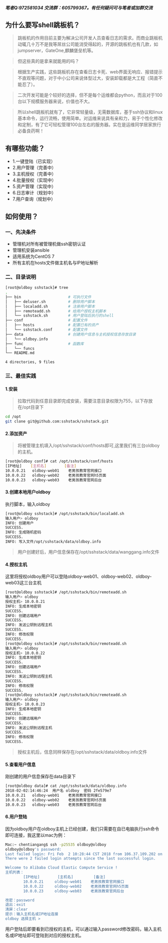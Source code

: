 ##### 笔者Q:972581034 交流群：605799367。有任何疑问可与笔者或加群交流

## 为什么要写shell跳板机？
> 跳板机的作用目前主要为解决公司开发人员查看日志的需求。而商业跳板机动辄几十万不是我等屌丝公司能消受得起的，开源的跳板机也有几款，如jumpserver，GateOne,麒麟堡垒机等。

> 但这些真的是拿来就能用的吗？

> 根据生产实践，这些跳板机存在查看日志卡死、web界面无响应、报错提示不直观等问题，对于中小公司来说体型过大，安装卸载都是大工程（简直不能忍了）。

> 二次开发可能是个较好的选择，但不是每个运维都会python，而且对于100台以下规模服务器来说，价值也不大。

> 所以shell跳板机就有了，它非常轻量级，无需数据库，基于ssh协议和linux基本命令，运行流畅，使用简单。对运维来说具有亲和力，易于个性化修改和定制，有了它可轻松管理100台左右的服务器。实在是运维同学居家旅行必备良药啊！


## 有哪些功能？
* 1.一键登陆（已实现）
* 2.用户管理（完善中）
* 3.主机授权（完善中）
* 4.批量授权（实现中）
* 5.资产管理（实现中）
* 6.日志审计（规划中）
* 7.用户查询（规划中）

## 如何使用？
### 一、先决条件
* 管理机对所有被管理机做ssh密钥认证
* 管理机安装ansible
* 适用系统为CentOS 7
* 所有主机在hosts文件做主机名与IP地址解析



### 二、目录说明
```sh
[root@oldboy sshstack]# tree
.
├── bin                     # 可执行文件
│   ├── deluser.sh          # 删除用户脚本
│   ├── localadd.sh         # 注册用户脚本
│   ├── remoteadd.sh        # 给用户授权主机脚本
│   └── sshstack.sh         # 用户登陆后执行的shell
├── conf                    # 配置文件
│   ├── hosts               # 配置已有的资产
│   └── sshstack.conf       # 配置文件
├── data                    # 创建用户信息与主机授权信息存放目录
│   └── oldboy.info        
├── func                    # 函数库
│   └── funcs
└── README.md

4 directories, 9 files
```

### 三、最佳实践
#### 1.安装
> 拉取代码到任意目录即完成安装，需要注意目录权限为755，以下存放在/opt目录下

```sh
cd /opt
git clone git@github.com:sshstack/sshstack.git
```

#### 2.添加资产
> 将被管理主机填入/opt/sshstack/conf/hosts即可,这里我们有三台oldboy的主机。
```sh
[root@oldboy conf]# cat /opt/sshstack/conf/hosts
[IP地址]    [主机名]        [备注]
10.0.0.21   oldboy-web01    老男孩教育官网接口
10.0.0.22   oldboy-web02    老男孩教育官网h5页面
10.0.0.23   oldboy-web03    老男孩教育官网后台
```

#### 3.创建本地用户oldboy
执行脚本，输入oldboy
```sh
[root@oldboy sshstack]# /opt/sshstack/bin/localadd.sh
输入用户> oldboy
INFO: 创建用户
SUCCESS.
INFO: 生成随机密码
SUCCESS.
INFO: 写入文件/opt/sshstack/data/oldboy.info
```
> 用户创建好后，用户信息保存在/opt/sshstack/data/wanggang.info文件


#### 4.授权主机
这里将授权oldboy用户可以登陆oldboy-web01、oldboy-web02、oldboy-web03这三台主机
```sh
[root@oldboy sshstack]# /opt/sshstack/bin/remoteadd.sh
输入用户> oldboy
授权主机> 10.0.0.21
INFO: 生成本地密钥
SUCCESS.
INFO: 创建远端用户
SUCCESS.
INFO: 发送公钥到远程主机
SUCCESS.
INFO: 修改权限
SUCCESS.
[root@oldboy sshstack]# /opt/sshstack/bin/remoteadd.sh
输入用户> oldboy
授权主机> 10.0.0.22
INFO: 生成本地密钥
SUCCESS.
INFO: 创建远端用户
SUCCESS.
INFO: 发送公钥到远程主机
SUCCESS.
INFO: 修改权限
SUCCESS.
[root@oldboy sshstack]# /opt/sshstack/bin/remoteadd.sh
输入用户> oldboy
授权主机> 10.0.0.23
INFO: 生成本地密钥
SUCCESS.
INFO: 创建远端用户
SUCCESS.
INFO: 发送公钥到远程主机
SUCCESS.
INFO: 修改权限
SUCCESS.
```
> 授权主机后，信息同样保存在/opt/sshstack/data/oldboy.info文件

#### 5.查看用户信息
刚创建的用户信息保存在data目录下
```sh
[root@oldboy data]# cat /opt/sshstack/data/oldboy.info
2018-02-02:14:46:24  用户名 oldboy  密码 2fe579e7
10.0.0.21   oldboy-web01    老男孩教育官网接口
10.0.0.22   oldboy-web02    老男孩教育官网h5页面
10.0.0.23   oldboy-web03    老男孩教育官网后台
```


#### 6.用户登陆
因为oldboy用户在oldboy主机上已经创建，我们只需要在自已电脑执行ssh命令即可连接，我这里以mac为例：
```sh
Mac:~ chentiangang$ ssh -p25535 oldboy@oldboy
oldboy@oldboy's password:
Last failed login: Fri Feb  2 10:28:44 CST 2018 from 106.37.109.202 on ssh:notty
There were 2 failed login attempts since the last successful login.

Welcome to Alibaba Cloud Elastic Compute Service !
主机列表：
        [IP地址]        [主机名]         [备注]
        10.0.0.21     oldboy-web01    老男孩教育官网接口
        10.0.0.22     oldboy-web02    老男孩教育官网h5页面
        10.0.0.23     oldboy-web03    老男孩教育官网后台

改密：password
退出：exit
清屏：clear
提示：输入主机名或IP地址连接
oldboy 选择主机 >
```
用户登陆后即要看到已授权的主机，可以通过输入password修改密码，输入主机名或IP地址即可登陆到对应的授权主机。
